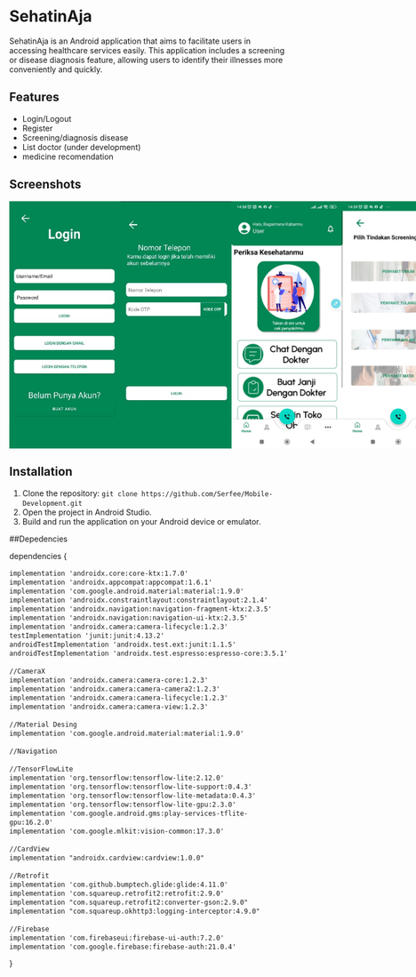 
# SehatinAja

SehatinAja is an Android application that aims to facilitate users in accessing healthcare services easily. This application includes a screening or disease diagnosis feature, allowing users to identify their illnesses more conveniently and quickly.




## Features

- Login/Logout
- Register
- Screening/diagnosis disease
- List doctor (under development)
- medicine recomendation





## Screenshots

<div style="display: flex; flex-direction:row; width:200px">
    <img src='screenshot/8.jpg'/>
    <img src='screenshot/7.jpg'/>
    <img src='screenshot/1.jpg'/>
    <img src='screenshot/2.jpg'/>
    <img src='screenshot/3.jpg'/>
    <img src='screenshot/4.jpg'/>
    <img src='screenshot/5.jpg'/>
    <img src='screenshot/6.jpg'/>
    <img src='screenshot/9.png'/>
    <img src='screenshot/10.png'/>
    
</div>

## Installation

1. Clone the repository: `git clone https://github.com/Serfee/Mobile-Development.git`
2. Open the project in Android Studio.
3. Build and run the application on your Android device or emulator.

##Depedencies

dependencies {

    implementation 'androidx.core:core-ktx:1.7.0'
    implementation 'androidx.appcompat:appcompat:1.6.1'
    implementation 'com.google.android.material:material:1.9.0'
    implementation 'androidx.constraintlayout:constraintlayout:2.1.4'
    implementation 'androidx.navigation:navigation-fragment-ktx:2.3.5'
    implementation 'androidx.navigation:navigation-ui-ktx:2.3.5'
    implementation 'androidx.camera:camera-lifecycle:1.2.3'
    testImplementation 'junit:junit:4.13.2'
    androidTestImplementation 'androidx.test.ext:junit:1.1.5'
    androidTestImplementation 'androidx.test.espresso:espresso-core:3.5.1'

    //CameraX
    implementation 'androidx.camera:camera-core:1.2.3'
    implementation 'androidx.camera:camera-camera2:1.2.3'
    implementation 'androidx.camera:camera-lifecycle:1.2.3'
    implementation 'androidx.camera:camera-view:1.2.3'

    //Material Desing
    implementation 'com.google.android.material:material:1.9.0'

    //Navigation

    //TensorFlowLite
    implementation 'org.tensorflow:tensorflow-lite:2.12.0'
    implementation 'org.tensorflow:tensorflow-lite-support:0.4.3'
    implementation 'org.tensorflow:tensorflow-lite-metadata:0.4.3'
    implementation 'org.tensorflow:tensorflow-lite-gpu:2.3.0'
    implementation 'com.google.android.gms:play-services-tflite-gpu:16.2.0'
    implementation 'com.google.mlkit:vision-common:17.3.0'

    //CardView
    implementation "androidx.cardview:cardview:1.0.0"

    //Retrofit
    implementation 'com.github.bumptech.glide:glide:4.11.0'
    implementation 'com.squareup.retrofit2:retrofit:2.9.0'
    implementation "com.squareup.retrofit2:converter-gson:2.9.0"
    implementation "com.squareup.okhttp3:logging-interceptor:4.9.0"

    //Firebase
    implementation 'com.firebaseui:firebase-ui-auth:7.2.0'
    implementation 'com.google.firebase:firebase-auth:21.0.4'

}
    
